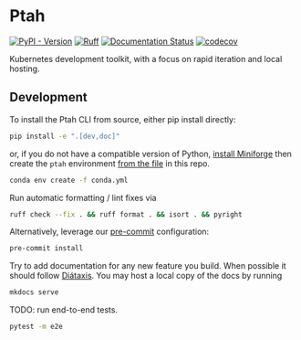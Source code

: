 # Ptah

[![PyPI - Version](https://img.shields.io/pypi/v/ptah-cli)](https://pypi.org/project/ptah-cli/)
[![Ruff](https://img.shields.io/endpoint?url=https://raw.githubusercontent.com/astral-sh/ruff/main/assets/badge/v2.json)](https://github.com/astral-sh/ruff)
[![Documentation Status](https://readthedocs.org/projects/ptah/badge/?version=latest)](https://ptah.readthedocs.io/en/latest/?badge=latest)
[![codecov](https://codecov.io/github/dkmiller/ptah/graph/badge.svg?token=Ohy0M4ZGhl)](https://codecov.io/github/dkmiller/ptah)

Kubernetes development toolkit, with a focus on rapid iteration and local
hosting.

## Development

To install the Ptah CLI from source, either pip install directly:

```bash
pip install -e ".[dev,doc]"
```

or, if you do not have a compatible version of Python,
[install Miniforge](https://github.com/conda-forge/miniforge) then create the `ptah` environment
[from the file](https://stackoverflow.com/a/59686678) in this repo.

```bash
conda env create -f conda.yml
```

Run automatic formatting / lint fixes via

```bash
ruff check --fix . && ruff format . && isort . && pyright
```

Alternatively, leverage our [pre-commit](https://pre-commit.com/) configuration:

```bash
pre-commit install
```

Try to add documentation for any new feature you build. When possible it should follow
[Diátaxis](https://diataxis.fr/). You may host a local copy of the docs by running

```bash
mkdocs serve
```

TODO: run end-to-end tests.

```bash
pytest -m e2e
```
